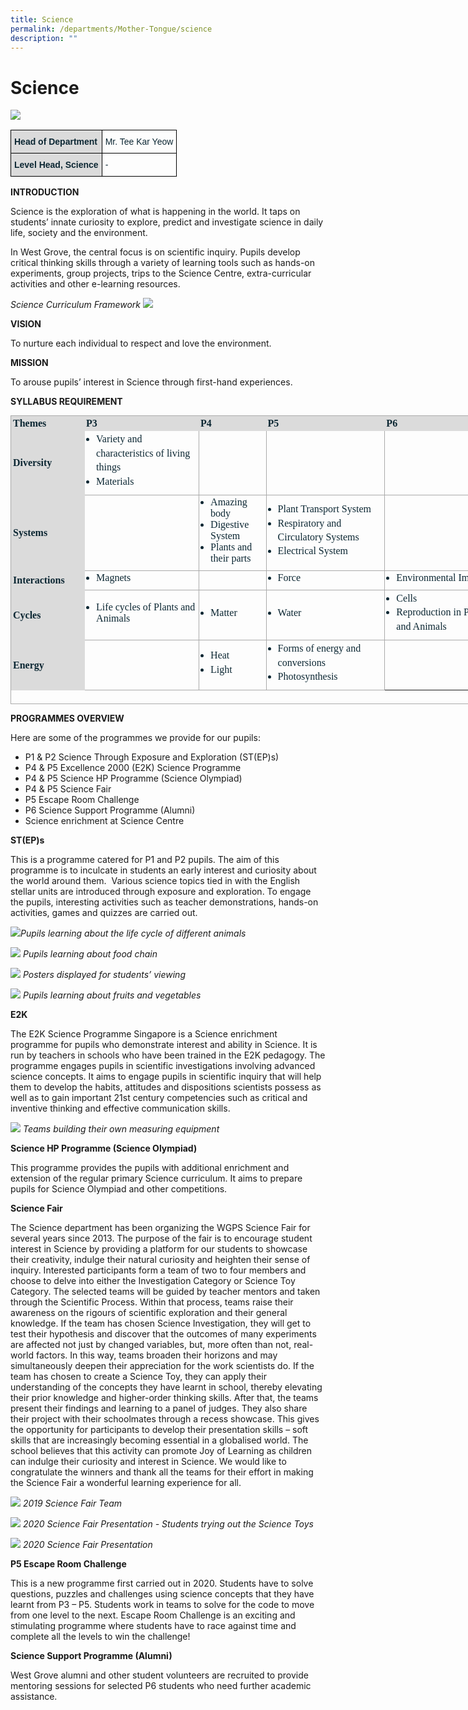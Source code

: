```yaml
---
title: Science
permalink: /departments/Mother-Tongue/science
description: ""
---
```

# Science 

![](/images/Science.jpg)

<style type="text/css">
.tg  {border-collapse:collapse;border-spacing:0;}
.tg td{border-color:black;border-style:solid;border-width:1px;font-family:Arial, sans-serif;font-size:14px;
  overflow:hidden;padding:10px 5px;word-break:normal;}
.tg th{border-color:black;border-style:solid;border-width:1px;font-family:Arial, sans-serif;font-size:14px;
  font-weight:normal;overflow:hidden;padding:10px 5px;word-break:normal;}
.tg .tg-s5dh{color:#0C2733;text-align:left;vertical-align:middle}
.tg .tg-ytt9{background-color:#DBDBDB;color:#0C2733;font-weight:bold;text-align:left;vertical-align:top}
</style>
<table class="tg">
<thead>
  <tr>
    <th class="tg-ytt9">Head of Department</th>
    <th class="tg-s5dh">Mr. Tee Kar Yeow<br></th>
  </tr>
</thead>
<tbody>
  <tr>
    <td class="tg-ytt9">Level Head, Science<br></td>
    <td class="tg-s5dh">-</td>
  </tr>
</tbody>
</table>


**INTRODUCTION** 

Science is the exploration of what is happening in the world. It taps on students’ innate curiosity to explore, predict and investigate science in daily life, society and the environment. 

In West Grove, the central focus is on scientific inquiry. Pupils develop critical thinking skills through a variety of learning tools such as hands-on experiments, group projects, trips to the Science Centre, extra-curricular activities and other e-learning resources.

*Science Curriculum Framework*
![](/images/pic%201.png)

**VISION**

To nurture each individual to respect and love the environment. 

**MISSION** 

To arouse pupils’ interest in Science through first-hand experiences.

**SYLLABUS REQUIREMENT**

<table class="ive_eobj_center iveo_table ives_tab_simple3" style="margin: auto; outline: 0px; padding: 0px; border-collapse: collapse; clear: both; border: 1px solid rgb(170, 170, 170); color: rgb(12, 39, 51); font-family: Catamaran; font-size: 16px; font-style: normal; font-variant-ligatures: normal; font-variant-caps: normal; font-weight: 400; letter-spacing: normal; orphans: 2; text-align: left; text-transform: none; white-space: normal; widows: 2; word-spacing: 0px; -webkit-text-stroke-width: 0px; text-decoration-thickness: initial; text-decoration-style: initial; text-decoration-color: initial; width: 791px; height: 462px;"><tbody style="margin: 0px; outline: 0px; padding: 0px;"><tr style="margin: 0px; outline: 0px; padding: 0px; background-color: rgb(219, 219, 219);"><td style="margin: 0px; outline: 0px; padding: 2px; text-align: left; border: 1px solid rgb(219, 219, 219); width: 115px;"><font face="times new roman, serif" style="margin: 0px; outline: 0px; padding: 0px;"><b style="margin: 0px; outline: 0px; padding: 0px;">Themes</b></font></td><td style="margin: 0px; outline: 0px; padding: 2px; text-align: left; border: 1px solid rgb(219, 219, 219); width: 185px;"><font face="times new roman, serif" style="margin: 0px; outline: 0px; padding: 0px;"><b style="margin: 0px; outline: 0px; padding: 0px;">P3</b><br style="margin: 0px; outline: 0px; padding: 0px;"></font></td><td style="margin: 0px; outline: 0px; padding: 2px; text-align: left; border: 1px solid rgb(219, 219, 219); width: 105px;"><font face="times new roman, serif" style="margin: 0px; outline: 0px; padding: 0px;"><b style="margin: 0px; outline: 0px; padding: 0px;">P4</b><br style="margin: 0px; outline: 0px; padding: 0px;"></font></td><td style="margin: 0px; outline: 0px; padding: 2px; text-align: left; border: 1px solid rgb(219, 219, 219); width: 192px;"><font face="times new roman, serif" style="margin: 0px; outline: 0px; padding: 0px;"><b style="margin: 0px; outline: 0px; padding: 0px;">P5<br style="margin: 0px; outline: 0px; padding: 0px;"></b></font></td><td style="margin: 0px; outline: 0px; padding: 2px; text-align: left; border: 1px solid rgb(219, 219, 219); width: 193px;"><font face="times new roman, serif" style="margin: 0px; outline: 0px; padding: 0px;"><b style="margin: 0px; outline: 0px; padding: 0px;">P6</b><br style="margin: 0px; outline: 0px; padding: 0px;"></font></td></tr><tr style="margin: 0px; outline: 0px; padding: 0px;"><td style="margin: 0px; outline: 0px; padding: 2px; text-align: left; border: 1px solid rgb(219, 219, 219); width: 60px; background-color: rgb(219, 219, 219);"><font face="times new roman, serif" style="margin: 0px; outline: 0px; padding: 0px;"><b style="margin: 0px; outline: 0px; padding: 0px;">Diversity</b><br style="margin: 0px; outline: 0px; padding: 0px;"></font></td><td style="margin: 0px; outline: 0px; padding: 2px; text-align: left; border: 1px solid rgb(170, 170, 170); width: 60px;"><div style="margin: 0px; outline: 0px; padding: 0px; line-height: 22.4px; font-weight: 400; font-size: 16px; color: rgb(12, 39, 51);"><ul style="margin: 0px 0px 0.5em 1em; outline: 0px; padding: 0px;"><li style="margin: 0px; outline: 0px; padding: 0px;"><font face="times new roman, serif" style="margin: 0px; outline: 0px; padding: 0px;">Variety and characteristics of living things<br style="margin: 0px; outline: 0px; padding: 0px;"></font></li><li style="margin: 0px; outline: 0px; padding: 0px;"><font face="times new roman, serif" style="margin: 0px; outline: 0px; padding: 0px;">Materials<br style="margin: 0px; outline: 0px; padding: 0px;"></font></li></ul></div></td><td style="margin: 0px; outline: 0px; padding: 2px; text-align: left; border: 1px solid rgb(170, 170, 170); width: 60px;"><font face="times new roman, serif" style="margin: 0px; outline: 0px; padding: 0px;"><br style="margin: 0px; outline: 0px; padding: 0px;"></font></td><td style="margin: 0px; outline: 0px; padding: 2px; text-align: left; border: 1px solid rgb(170, 170, 170); width: 60px;"><font face="times new roman, serif" style="margin: 0px; outline: 0px; padding: 0px;"><br style="margin: 0px; outline: 0px; padding: 0px;"></font></td><td style="margin: 0px; outline: 0px; padding: 2px; text-align: left; border: 1px solid rgb(170, 170, 170); width: 60px;"><font face="times new roman, serif" style="margin: 0px; outline: 0px; padding: 0px;"><br style="margin: 0px; outline: 0px; padding: 0px;"></font></td></tr><tr style="margin: 0px; outline: 0px; padding: 0px;"><td style="margin: 0px; outline: 0px; padding: 2px; text-align: left; border: 1px solid rgb(219, 219, 219); width: 60px; background-color: rgb(219, 219, 219);"><font face="times new roman, serif" style="margin: 0px; outline: 0px; padding: 0px;"><b style="margin: 0px; outline: 0px; padding: 0px;">Systems<br style="margin: 0px; outline: 0px; padding: 0px;"></b></font></td><td style="margin: 0px; outline: 0px; padding: 2px; text-align: left; border: 1px solid rgb(170, 170, 170); width: 60px;"><div style="margin: 0px; outline: 0px; padding: 0px; line-height: 22.4px; font-weight: 400; font-size: 16px; color: rgb(12, 39, 51);"><div style="margin: 0px; outline: 0px; padding: 0px; line-height: 22.4px; font-weight: 400; font-size: 16px; color: rgb(12, 39, 51);"><font face="times new roman, serif" style="margin: 0px; outline: 0px; padding: 0px;"><br style="margin: 0px; outline: 0px; padding: 0px;"></font></div></div></td><td style="margin: 0px; outline: 0px; padding: 2px; text-align: center; border: 1px solid rgb(170, 170, 170); width: 60px;"><ul style="margin: 0px 0px 0.5em 1em; outline: 0px; padding: 0px; text-align: left;"><li style="margin: 0px; outline: 0px; padding: 0px;"><font face="times new roman, serif" style="margin: 0px; outline: 0px; padding: 0px;">Amazing body<br style="margin: 0px; outline: 0px; padding: 0px;"></font></li><li style="margin: 0px; outline: 0px; padding: 0px;"><font face="times new roman, serif" style="margin: 0px; outline: 0px; padding: 0px;">Digestive System<br style="margin: 0px; outline: 0px; padding: 0px;"></font></li><li style="margin: 0px; outline: 0px; padding: 0px;"><font face="times new roman, serif" style="margin: 0px; outline: 0px; padding: 0px;">Plants and their parts</font></li></ul></td><td style="margin: 0px; outline: 0px; padding: 2px; text-align: left; border: 1px solid rgb(170, 170, 170); width: 60px;"><div style="margin: 0px; outline: 0px; padding: 0px; line-height: 22.4px; font-weight: 400; font-size: 16px; color: rgb(12, 39, 51);"><ul style="margin: 0px 0px 0.5em 1em; outline: 0px; padding: 0px;"><li style="margin: 0px; outline: 0px; padding: 0px;"><font face="times new roman, serif" style="margin: 0px; outline: 0px; padding: 0px;">Plant Transport System<br style="margin: 0px; outline: 0px; padding: 0px;"></font></li><li style="margin: 0px; outline: 0px; padding: 0px;"><font face="times new roman, serif" style="margin: 0px; outline: 0px; padding: 0px;">Respiratory and Circulatory Systems<br style="margin: 0px; outline: 0px; padding: 0px;"></font></li><li style="margin: 0px; outline: 0px; padding: 0px;"><font face="times new roman, serif" style="margin: 0px; outline: 0px; padding: 0px;">Electrical System<br style="margin: 0px; outline: 0px; padding: 0px;"></font></li></ul></div></td><td style="margin: 0px; outline: 0px; padding: 2px; text-align: left; border: 1px solid rgb(170, 170, 170); width: 60px;"><font face="times new roman, serif" style="margin: 0px; outline: 0px; padding: 0px;"><br style="margin: 0px; outline: 0px; padding: 0px;"></font></td></tr><tr style="margin: 0px; outline: 0px; padding: 0px;"><td style="margin: 0px; outline: 0px; padding: 2px; text-align: left; border: 1px solid rgb(219, 219, 219); background-color: rgb(219, 219, 219);"><font face="times new roman, serif" style="margin: 0px; outline: 0px; padding: 0px;"><b style="margin: 0px; outline: 0px; padding: 0px;">Interactions</b></font></td><td style="margin: 0px; outline: 0px; padding: 2px; text-align: left; border: 1px solid rgb(170, 170, 170);"><ul style="margin: 0px 0px 0.5em 1em; outline: 0px; padding: 0px;"><li style="margin: 0px; outline: 0px; padding: 0px;"><font face="times new roman, serif" style="margin: 0px; outline: 0px; padding: 0px;">Magnets<br style="margin: 0px; outline: 0px; padding: 0px;"></font></li></ul></td><td style="margin: 0px; outline: 0px; padding: 2px; text-align: left; border: 1px solid rgb(170, 170, 170);"><font face="times new roman, serif" style="margin: 0px; outline: 0px; padding: 0px;"><br style="margin: 0px; outline: 0px; padding: 0px;"></font></td><td style="margin: 0px; outline: 0px; padding: 2px; text-align: left; border: 1px solid rgb(170, 170, 170);"><ul style="margin: 0px 0px 0.5em 1em; outline: 0px; padding: 0px;"><li style="margin: 0px; outline: 0px; padding: 0px;"><font face="times new roman, serif" style="margin: 0px; outline: 0px; padding: 0px;">Force<br style="margin: 0px; outline: 0px; padding: 0px;"></font></li></ul></td><td style="margin: 0px; outline: 0px; padding: 2px; text-align: left; border: 1px solid rgb(170, 170, 170);"><ul style="margin: 0px 0px 0.5em 1em; outline: 0px; padding: 0px;"><li style="margin: 0px; outline: 0px; padding: 0px;"><font face="times new roman, serif" style="margin: 0px; outline: 0px; padding: 0px;">Environmental Impact<br style="margin: 0px; outline: 0px; padding: 0px;"></font></li></ul></td></tr><tr style="margin: 0px; outline: 0px; padding: 0px;"><td style="margin: 0px; outline: 0px; padding: 2px; text-align: left; border: 1px solid rgb(219, 219, 219); background-color: rgb(219, 219, 219);"><font face="times new roman, serif" style="margin: 0px; outline: 0px; padding: 0px;"><b style="margin: 0px; outline: 0px; padding: 0px;">Cycles</b></font></td><td style="margin: 0px; outline: 0px; padding: 2px; text-align: left; border: 1px solid rgb(170, 170, 170);"><ul style="margin: 0px 0px 0.5em 1em; outline: 0px; padding: 0px;"><li style="margin: 0px; outline: 0px; padding: 0px;"><font face="times new roman, serif" style="margin: 0px; outline: 0px; padding: 0px;">Life cycles of Plants and Animals<br style="margin: 0px; outline: 0px; padding: 0px;"></font></li></ul></td><td style="margin: 0px; outline: 0px; padding: 2px; text-align: left; border: 1px solid rgb(170, 170, 170);"><ul style="margin: 0px 0px 0.5em 1em; outline: 0px; padding: 0px;"><li style="margin: 0px; outline: 0px; padding: 0px;"><font face="times new roman, serif" style="margin: 0px; outline: 0px; padding: 0px;">Matter&nbsp;<br style="margin: 0px; outline: 0px; padding: 0px;"></font></li></ul></td><td style="margin: 0px; outline: 0px; padding: 2px; text-align: left; border: 1px solid rgb(170, 170, 170);"><ul style="margin: 0px 0px 0.5em 1em; outline: 0px; padding: 0px;"><li style="margin: 0px; outline: 0px; padding: 0px;"><font face="times new roman, serif" style="margin: 0px; outline: 0px; padding: 0px;">Water<br style="margin: 0px; outline: 0px; padding: 0px;"></font></li></ul></td><td style="margin: 0px; outline: 0px; padding: 2px; text-align: left; border: 1px solid rgb(170, 170, 170);"><div style="margin: 0px; outline: 0px; padding: 0px; line-height: 22.4px; font-weight: 400; font-size: 16px; color: rgb(12, 39, 51);"><ul style="margin: 0px 0px 0.5em 1em; outline: 0px; padding: 0px;"><li style="margin: 0px; outline: 0px; padding: 0px;"><font face="times new roman, serif" style="margin: 0px; outline: 0px; padding: 0px;">Cells<br style="margin: 0px; outline: 0px; padding: 0px;"></font></li><li style="margin: 0px; outline: 0px; padding: 0px;"><font face="times new roman, serif" style="margin: 0px; outline: 0px; padding: 0px;">Reproduction in Plants and Animals&nbsp;<br style="margin: 0px; outline: 0px; padding: 0px;"></font></li></ul></div></td></tr><tr style="margin: 0px; outline: 0px; padding: 0px;"><td style="margin: 0px; outline: 0px; padding: 2px; text-align: left; border: 1px solid rgb(219, 219, 219); background-color: rgb(219, 219, 219);"><font face="times new roman, serif" style="margin: 0px; outline: 0px; padding: 0px;"><b style="margin: 0px; outline: 0px; padding: 0px;">Energy<br style="margin: 0px; outline: 0px; padding: 0px;"></b></font></td><td style="margin: 0px; outline: 0px; padding: 2px; text-align: left; border: 1px solid rgb(170, 170, 170);"><font face="times new roman, serif" style="margin: 0px; outline: 0px; padding: 0px;"><br style="margin: 0px; outline: 0px; padding: 0px;"></font></td><td style="margin: 0px; outline: 0px; padding: 2px; text-align: left; border: 1px solid rgb(170, 170, 170);"><div style="margin: 0px; outline: 0px; padding: 0px; line-height: 22.4px; font-weight: 400; font-size: 16px; color: rgb(12, 39, 51);"><ul style="margin: 0px 0px 0.5em 1em; outline: 0px; padding: 0px;"><li style="margin: 0px; outline: 0px; padding: 0px;"><font face="times new roman, serif" style="margin: 0px; outline: 0px; padding: 0px;">Heat<br style="margin: 0px; outline: 0px; padding: 0px;"></font></li><li style="margin: 0px; outline: 0px; padding: 0px;"><font face="times new roman, serif" style="margin: 0px; outline: 0px; padding: 0px;">Light&nbsp;<br style="margin: 0px; outline: 0px; padding: 0px;"></font></li></ul></div></td><td style="margin: 0px; outline: 0px; padding: 2px; text-align: left; border: 1px solid rgb(170, 170, 170);"><div style="margin: 0px; outline: 0px; padding: 0px; line-height: 22.4px; font-weight: 400; font-size: 16px; color: rgb(12, 39, 51);"><ul style="margin: 0px 0px 0.5em 1em; outline: 0px; padding: 0px;"><li style="margin: 0px; outline: 0px; padding: 0px;"><font face="times new roman, serif" style="margin: 0px; outline: 0px; padding: 0px;">Forms of energy and conversions<br style="margin: 0px; outline: 0px; padding: 0px;"></font></li><li style="margin: 0px; outline: 0px; padding: 0px;"><font face="times new roman, serif" style="margin: 0px; outline: 0px; padding: 0px;">Photosynthesis</font></li></ul></div></td></tr></tbody></table>

**PROGRAMMES OVERVIEW**   

  

Here are some of the programmes we provide for our pupils:     

*   P1 & P2 Science Through Exposure and Exploration (ST(EP)s)      
*   P4 & P5 Excellence 2000 (E2K) Science Programme     
*   P4 & P5 Science HP Programme (Science Olympiad)    
*   P4 & P5 Science Fair
*   P5 Escape Room Challenge
*   P6 Science Support Programme (Alumni)     
*   Science enrichment at Science Centre

**ST(EP)s**   

This is a programme catered for P1 and P2 pupils. The aim of this programme is to inculcate in students an early interest and curiosity about the world around them.  Various science topics tied in with the English stellar units are introduced through exposure and exploration. To engage the pupils, interesting activities such as teacher demonstrations, hands-on activities, games and quizzes are carried out.

![](/images/Picture%20-%20Science.png)*Pupils learning about the life cycle of different animals*

![](/images/pic%202.png)
*Pupils learning about food chain* 

![](/images/pic%203.png)
*Posters displayed for students’ viewing*

![](/images/pic%204.png)
*Pupils learning about fruits and vegetables*

**E2K**

The E2K Science Programme Singapore is a Science enrichment programme for pupils who demonstrate interest and ability in Science. It is run by teachers in schools who have been trained in the E2K pedagogy. The programme engages pupils in scientific investigations involving advanced science concepts. It aims to engage pupils in scientific inquiry that will help them to develop the habits, attitudes and dispositions scientists possess as well as to gain important 21st century competencies such as critical and inventive thinking and effective communication skills.

![](/images/pic%205.png)
*Teams building their own measuring equipment*

**Science HP Programme (Science Olympiad)**   

This programme provides the pupils with additional enrichment and extension of the regular primary Science curriculum. It aims to prepare pupils for Science Olympiad and other competitions.   

**Science Fair**   

The Science department has been organizing the WGPS Science Fair for several years since 2013. The purpose of the fair is to encourage student interest in Science by providing a platform for our students to showcase their creativity, indulge their natural curiosity and heighten their sense of inquiry. Interested participants form a team of two to four members and choose to delve into either the Investigation Category or Science Toy Category. The selected teams will be guided by teacher mentors and taken through the Scientific Process. Within that process, teams raise their awareness on the rigours of scientific exploration and their general knowledge. If the team has chosen Science Investigation, they will get to test their hypothesis and discover that the outcomes of many experiments are affected not just by changed variables, but, more often than not, real-world factors. In this way, teams broaden their horizons and may simultaneously deepen their appreciation for the work scientists do. If the team has chosen to create a Science Toy, they can apply their understanding of the concepts they have learnt in school, thereby elevating their prior knowledge and higher-order thinking skills. After that, the teams present their findings and learning to a panel of judges. They also share their project with their schoolmates through a recess showcase. This gives the opportunity for participants to develop their presentation skills – soft skills that are increasingly becoming essential in a globalised world. The school believes that this activity can promote Joy of Learning as children can indulge their curiosity and interest in Science. We would like to congratulate the winners and thank all the teams for their effort in making the Science Fair a wonderful learning experience for all.

![](/images/pic%206.png)
*2019 Science Fair Team*

![](/images/pic%207.png)
*2020 Science Fair Presentation - Students trying out the Science Toys*

![](/images/pic%208.png)
*2020 Science Fair Presentation*

**P5 Escape Room Challenge**

 

This is a new programme first carried out in 2020. Students have to solve questions, puzzles and challenges using science concepts that they have learnt from P3 – P5. Students work in teams to solve for the code to move from one level to the next. Escape Room Challenge is an exciting and stimulating programme where students have to race against time and complete all the levels to win the challenge!

 

**Science Support Programme (Alumni)**

 

West Grove alumni and other student volunteers are recruited to provide mentoring sessions for selected P6 students who need further academic assistance. 